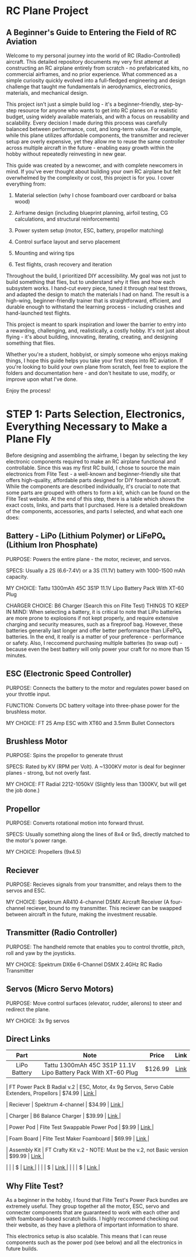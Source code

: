 # RC Plane Project
## A Beginner's Guide to Entering the Field of RC Aviation

Welcome to my personal journey into the world of RC (Radio-Controlled) aircraft. This detailed repository documents my very first attempt at constructing an RC airplane entirely from scratch - no prefabricated kits, no commercial airframes, and no prior experience. 
What commenced as a simple curiosity quickly evolved into a full-fledged engineering and design challenge that taught me fundamentals in aerodynamics, electronics, materials, and mechanical design. 

This project isn't just a simple build log - it's a beginner-friendly, step-by-step resource for anyone who wants to get into RC planes on a realistic budget, using widely available materials, and with a focus on reusability and scalability. Every decision I made during this process was carefully balanced between performance, cost, and long-term value. For example, while this plane utilizes affordable components, the transmitter and reciever setup are overly expensive, yet they allow me to reuse the same controller across multiple aircraft in the future - enabling easy growth within the hobby without repeatedly reinvesting in new gear. 

This guide was created by a newcomer, and with complete newcomers in mind. If you've ever thought about building your own RC airplane but felt overwhelmed by the complexity or cost, this project is for you. I cover everything from:

1. Material selection (why I chose foamboard over cardboard or balsa wood)

2. Airframe design (including blueprint planning, airfoil testing, CG calculations, and structural reinforcements)

3. Power system setup (motor, ESC, battery, propellor matching)

4. Control surface layout and servo placement

5. Mounting and wiring tips

6. Test flights, crash recovery and iteration

Throughout the build, I prioritized DIY accessibility. My goal was not just to build something that flies, but to understand why it flies and how each subsystem works. I hand-cut every piece, tuned it through real test throws, and adapted the design to match the materials I had on hand. The result is a high-wing, beginner-friendly trainer that is straightforward, efficient, and durable enough to withstand the learning process - including crashes and hand-launched test flights. 

This project is meant to spark inspiration and lower the barrier to entry into a rewarding, challenging, and, realistically, a costly hobby. It's not just about flying - it's about building, innovating, iterating, creating, and designing something that flies. 

Whether you're a student, hobbyist, or simply someone who enjoys making things, I hope this guide helps you take your first steps into RC aviation. If you're looking to build your own plane from scratch, feel free to explore the folders and documentation here - and don't hesitate to use, modify, or improve upon what I've done. 

Enjoy the process!



# STEP 1: Parts Selection, Electronics, Everything Necessary to Make a Plane Fly

Before designing and assembling the airframe, I began by selecting the key electronic components required to make an RC airplane functional and controllable. Since this was my first RC build, I chose to source the main electronics from Flite Test - a well-known and beginner-friendly site that offers high-quality, affordable parts designed for DIY foamboard aircraft. While the components are described individually, it's crucial to note that some parts are grouped with others to form a kit, which can be found on the Flite Test website. At the end of this step, there is a table which shows the exact costs, links, and parts that I purchased. 
Here is a detailed breakdown of the components, accessories, and parts I selected, and what each one does:

## Battery - LiPo (Lithium Polymer) or LiFePO₄ (Lithium Iron Phosphate)
PURPOSE: Powers the entire plane - the motor, reciever, and servos. 

SPECS: Usually a 2S (6.6-7.4V) or a 3S (11.1V) battery with 1000-1500 mAh capacity. 

MY CHOICE: Tattu 1300mAh 45C 3S1P 11.1V Lipo Battery Pack With XT-60 Plug

CHARGER CHOICE: B6 Charger (Search this on Flite Test)
THINGS TO KEEP IN MIND: When selecting a battery, it is critical to note that LiPo batteries are more prone to explosions if not kept properly, and require extensive charging and security measures, such as a fireproof bag. However, these batteries generally last longer and offer better performance than LiFePO₄ batteries. In the end, it really is a matter of your preference - performance or safety. Also, I reccomend purchasing multiple batteries (to swap out) - because even the best battery will only power your craft for no more than 15 minutes.

## ESC (Electronic Speed Controller)
PURPOSE: Connects the battery to the motor and regulates power based on your throttle input.

FUNCTION: Converts DC battery voltage into three-phase power for the brushless motor.

MY CHOICE: FT 25 Amp ESC with XT60 and 3.5mm Bullet Connectors

## Brushless Motor
PURPOSE: Spins the propellor to generate thrust

SPECS: Rated by KV (RPM per Volt). A ~1300KV motor is deal for beginner planes - strong, but not overly fast. 

MY CHOICE: FT Radial 2212-1050kV (Slightly less than 1300KV, but will get the job done.)

## Propellor
PURPOSE: Converts rotational motion into forward thrust.

SPECS: Usually something along the lines of 8x4 or 9x5, directly matched to the motor's power range.

MY CHOICE: Propellers (9x4.5)

## Reciever
PURPOSE: Recieves signals from your transmitter, and relays them to the servos and ESC. 

MY CHOICE: Spektrum AR410 4-channel DSMX Aircraft Receiver (A four-channel reciever, bound to my transmitter. This reciever can be swapped between aircraft in the future, making the investment reusable. 

## Transmitter (Radio Controller)
PURPOSE: The handheld remote that enables you to control throttle, pitch, roll and yaw by the joysticks. 

MY CHOICE: Spektrum DX6e 6-Channel DSMX 2.4GHz RC Radio Transmitter

## Servos (Micro Servo Motors)
PURPOSE: Move control surfaces (elevator, rudder, ailerons) to steer and redirect the plane. 

MY CHOICE: 3x 9g servos

## Direct Links
| **Part** | **Note** | **Price** | **Link** |
|:--:|:--:|:--:|:--:|
| LiPo Battery | Tattu 1300mAh 45C 3S1P 11.1V Lipo Battery Pack With XT-60 Plug | $126.99 | <a href="https://store.flitetest.com/tattu-1300mah-45c-3s1p-11-1v-lipo-battery-pack-with-xt-60-plug/"> Link </a> |


| FT Power Pack B Radial v.2 | ESC, Motor, 4x 9g Servos, Servo Cable Extenders, Propellors | $74.99 | <a href="https://store.flitetest.com/ft-power-pack-b-radial-v-2/?searchid=0&search_query=FT+power+pack"> Link </a> |


| Reciever | Spektrum 4-channel | $34.99 | <a href="https://store.flitetest.com/spektrum-ar410-4-channel-dsmx-aircraft-receiver-spmar410/?searchid=0&search_query=spek"> Link </a> |


| Charger | B6 Balance Charger | $39.99 | <a href="https://store.flitetest.com/b6-charger/?searchid=0&search_query=b6+"> Link <a/>|


| Power Pod | Flite Test Swappable Power Pod | $9.99 | <a href="https://store.flitetest.com/swappable-power-pod-firewall-5-pack-mkr2/?searchid=0&search_query=ft+power+pod"> Link <a/>|


| Foam Board | Flite Test Maker Foamboard | $69.99 | <a href="https://store.flitetest.com/flite-test-maker-foam-board-by-adams-v2-20-pack/"> Link <a/>|


| Assembly Kit | FT Crafty Kit v.2 - NOTE: Must be the v.2, not Basic version | $99.99 | <a href="https://store.flitetest.com/ft-crafty-kit-v2/?searchid=0&search_query=ft+crafty+kit"> Link <a/>|


|  |  | $ | <a href=""> Link <a/>|
|  |  | $ | <a href=""> Link <a/>|
|  |  | $ | <a href=""> Link <a/>|

## Why Flite Test?

As a beginner in the hobby, I found that Flite Test's Power Pack bundles are extremely useful. They group together all the motor, ESC, servo and connecter components that are guaranteed to work with each other and with foamboard-based scratch builds. I highly reccomend checking out their website, as they have a plethora of important information to share. 

This electronics setup is also scalable. This means that I can reuse components such as the power pod (see below) and all the electronics in future builds. 
